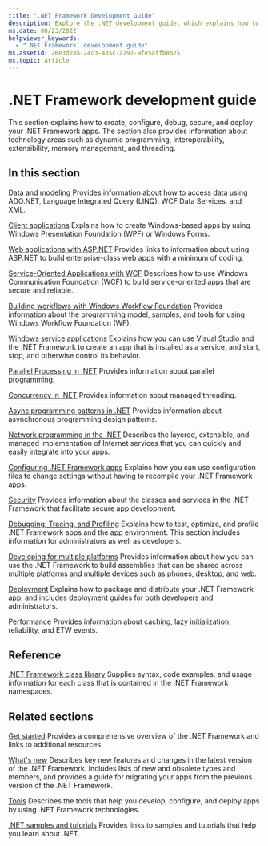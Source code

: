 ```yaml
---
title: ".NET Framework Development Guide"
description: Explore the .NET development guide, which explains how to create, configure, debug, secure, and deploy your .NET apps.
ms.date: 08/23/2022
helpviewer_keywords:
  - ".NET Framework, development guide"
ms.assetid: 26e3d285-24c3-435c-a797-9fe5affb8525
ms.topic: article
---
```

# .NET Framework development guide

This section explains how to create, configure, debug, secure, and deploy your .NET Framework apps. The section also provides information about technology areas such as dynamic programming, interoperability, extensibility, memory management, and threading.

## In this section

[Data and modeling](./data/index.md)
Provides information about how to access data using ADO.NET, Language Integrated Query (LINQ), WCF Data Services, and XML.

[Client applications](develop-client-apps.md)
Explains how to create Windows-based apps by using Windows Presentation Foundation (WPF) or Windows Forms.

[Web applications with ASP.NET](develop-web-apps-with-aspnet.md)
Provides links to information about using ASP.NET to build enterprise-class web apps with a minimum of coding.

[Service-Oriented Applications with WCF](./wcf/index.md)
Describes how to use Windows Communication Foundation (WCF) to build service-oriented apps that are secure and reliable.

[Building workflows with Windows Workflow Foundation](windows-workflow-foundation/index.md)
Provides information about the programming model, samples, and tools for using Windows Workflow Foundation (WF).

[Windows service applications](./windows-services/index.md)
Explains how you can use Visual Studio and the .NET Framework to create an app that is installed as a service, and start, stop, and otherwise control its behavior.

[Parallel Processing in .NET](../standard/parallel-programming/index.md)
Provides information about parallel programming.

[Concurrency in .NET](../standard/threading/managed-threading-basics.md)
Provides information about managed threading.

[Async programming patterns in .NET](../standard/asynchronous-programming-patterns/index.md)
Provides information about asynchronous programming design patterns.

[Network programming in the .NET](../fundamentals/networking/overview.md)
Describes the layered, extensible, and managed implementation of Internet services that you can quickly and easily integrate into your apps.

[Configuring .NET Framework apps](configure-apps/index.md)
Explains how you can use configuration files to change settings without having to recompile your .NET Framework apps.

[Security](../standard/security/index.md)
Provides information about the classes and services in the .NET Framework that facilitate secure app development.

[Debugging, Tracing, and Profiling](./debug-trace-profile/index.md)
Explains how to test, optimize, and profile .NET Framework apps and the app environment. This section includes information for administrators as well as developers.

[Developing for multiple platforms](/previous-versions/dotnet/framework/cross-platform/index)
Provides information about how you can use the .NET Framework to build assemblies that can be shared across multiple platforms and multiple devices such as phones, desktop, and web.

[Deployment](./deployment/index.md)
Explains how to package and distribute your .NET Framework app, and includes deployment guides for both developers and administrators.

[Performance](./performance/index.md)
Provides information about caching, lazy initialization, reliability, and ETW events.

## Reference

[.NET Framework class library](../../api/index.md?view=netframework-4.8&preserve-view=true)
Supplies syntax, code examples, and usage information for each class that is contained in the .NET Framework namespaces.

## Related sections

[Get started](./get-started/index.md)
Provides a comprehensive overview of the .NET Framework and links to additional resources.

[What's new](./whats-new/index.md)
Describes key new features and changes in the latest version of the .NET Framework. Includes lists of new and obsolete types and members, and provides a guide for migrating your apps from the previous version of the .NET Framework.

[Tools](./tools/index.md)
Describes the tools that help you develop, configure, and deploy apps by using .NET Framework technologies.

[.NET samples and tutorials](/samples/browse/?expanded=dotnet&products=dotnet)
Provides links to samples and tutorials that help you learn about .NET.
